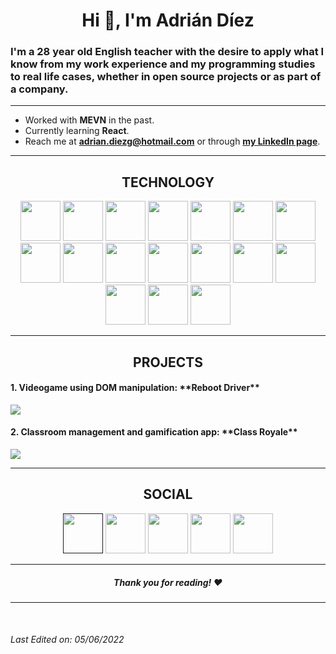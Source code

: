 <h1 align="center">Hi 👋, I'm Adrián Díez</h1>

<h3> I'm a 28 year old English teacher with the desire to apply what I know from my work experience and my programming studies to real life cases, whether in open source projects or as part of a company. </h3>

---

- Worked with **MEVN** in the past.
- Currently learning **React**.
- Reach me at **adrian.diezg@hotmail.com** or through **[my LinkedIn page](https://www.linkedin.com/in/adrian-diez-gp)**.

---

<h2 align="center"> TECHNOLOGY </h2>
<p align="center">

  <img src="https://cdn.jsdelivr.net/gh/devicons/devicon/icons/html5/html5-original-wordmark.svg" style="height: 4rem;"/>
  <img src="https://cdn.jsdelivr.net/gh/devicons/devicon/icons/css3/css3-original-wordmark.svg" style="height: 4rem;"/>
  <img src="https://cdn.jsdelivr.net/gh/devicons/devicon/icons/javascript/javascript-plain.svg" style="height: 4rem;"/>
  <img src="https://cdn.jsdelivr.net/gh/devicons/devicon/icons/bootstrap/bootstrap-plain-wordmark.svg"  style="height: 4rem;"/>
  <img src="https://cdn.jsdelivr.net/gh/devicons/devicon/icons/npm/npm-original-wordmark.svg" style="height: 4rem;"/>
  <img src="https://cdn.jsdelivr.net/gh/devicons/devicon/icons/nodejs/nodejs-original-wordmark.svg" style="height:4rem;"/>

  <img src="https://cdn.jsdelivr.net/gh/devicons/devicon/icons/vuejs/vuejs-original.svg" style="height: 4rem;"/>
  <img src="https://cdn.jsdelivr.net/gh/devicons/devicon/icons/vuetify/vuetify-original.svg" style="height: 4rem;"/>
 
  <img src="https://cdn.jsdelivr.net/gh/devicons/devicon/icons/python/python-original.svg"  style="height: 4rem;"/>
  <img src="https://cdn.jsdelivr.net/gh/devicons/devicon/icons/pandas/pandas-original-wordmark.svg" style="height: 4rem;"/>
  <img src="https://cdn.jsdelivr.net/gh/devicons/devicon/icons/matlab/matlab-original.svg" style="height: 4rem;"/>
  
  <img src="https://cdn.jsdelivr.net/gh/devicons/devicon/icons/express/express-original-wordmark.svg" style="height: 4rem;"/>
  <img src="https://cdn.jsdelivr.net/gh/devicons/devicon/icons/mongodb/mongodb-original-wordmark.svg" style="height: 4rem;"/>
  <img src="https://cdn.jsdelivr.net/gh/devicons/devicon/icons/mysql/mysql-original-wordmark.svg" style="height:4rem;"/>
          
  
  <img src="https://cdn.jsdelivr.net/gh/devicons/devicon/icons/git/git-plain.svg" style="height: 4rem"/>
  <img src="https://cdn.jsdelivr.net/gh/devicons/devicon/icons/github/github-original-wordmark.svg" style="height: 4rem;"/>
  
  
  <img src="https://cdn.jsdelivr.net/gh/devicons/devicon/icons/heroku/heroku-plain-wordmark.svg" style="height:4rem;"/>
    
</p>
  
---  
  
<h2 align="center"> PROJECTS </h2>

<h4>1. Videogame using DOM manipulation: **Reboot Driver**</h4>

<a href="https://jonathanpmelian.github.io/RebootDriver/"><img src="https://user-images.githubusercontent.com/89730979/144331017-5f802663-49fd-4c0e-b9f6-9af132147c4a.png"> </a>


<h4>2. Classroom management and gamification app: **Class Royale**</h4>
<a href="https://class-royale.netlify.app/"><img src="https://i.gyazo.com/4dd9a82f79c2e165c3688966d31b0c87.gif"> </a>

---

<h2 align="center"> SOCIAL </h2>
<p align="center">
<a href="" ><img src="https://cdn.jsdelivr.net/gh/devicons/devicon/icons/linkedin/linkedin-original.svg" style="height: 4rem""></a> 
<img src="https://mulder-onions.com/wp-content/uploads/2017/02/White-square.jpg" style="height:4rem;">
<a href="https://www.hackerrank.com/adrian_diezg" ><img src="https://upload.wikimedia.org/wikipedia/commons/thumb/4/40/HackerRank_Icon-1000px.png/220px-HackerRank_Icon-1000px.png" style="height:4rem;"></a>  
<img src="https://mulder-onions.com/wp-content/uploads/2017/02/White-square.jpg" style="height:4rem;">
<a href="https://www.instagram.com/dieztefano/" ><img src="https://upload.wikimedia.org/wikipedia/commons/thumb/e/e7/Instagram_logo_2016.svg/2048px-Instagram_logo_2016.svg.png" style="height:4rem;"></a>  
 </p> 
  
---
<h5 align="center">Thank you for reading! ❤️</h5>

---
<br/>  
  <h6>Last Edited on: 05/06/2022</h6>

